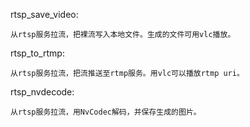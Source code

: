 rtsp_save_video:

    从rtsp服务拉流，把裸流写入本地文件。生成的文件可用vlc播放。

rtsp_to_rtmp:
    
    从rtsp服务拉流，把流推送至rtmp服务。用vlc可以播放rtmp uri。

rtsp_nvdecode:
    
    从rtsp服务拉流，用NvCodec解码，并保存生成的图片。

    


